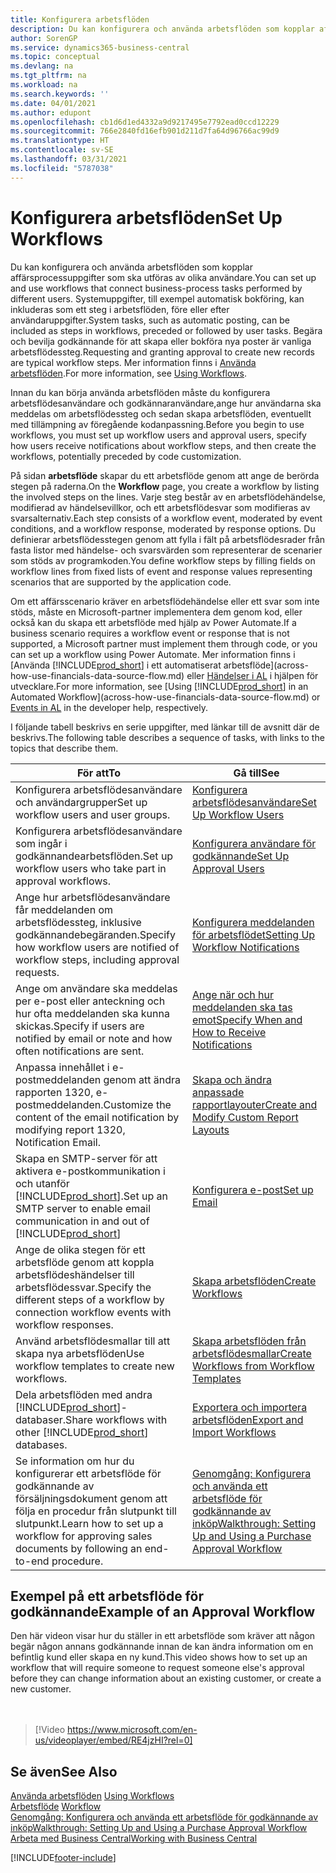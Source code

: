 ```yaml
---
title: Konfigurera arbetsflöden
description: Du kan konfigurera och använda arbetsflöden som kopplar affärsprocessuppgifter som ska utföras av olika användare. Lär dig mer om de olika åtgärder du måste utföra.
author: SorenGP
ms.service: dynamics365-business-central
ms.topic: conceptual
ms.devlang: na
ms.tgt_pltfrm: na
ms.workload: na
ms.search.keywords: ''
ms.date: 04/01/2021
ms.author: edupont
ms.openlocfilehash: cb1d6d1ed4332a9d9217495e7792ead0ccd12229
ms.sourcegitcommit: 766e2840fd16efb901d211d7fa64d96766ac99d9
ms.translationtype: HT
ms.contentlocale: sv-SE
ms.lasthandoff: 03/31/2021
ms.locfileid: "5787038"
---
```

# <a name="set-up-workflows"></a><span data-ttu-id="d2b72-104">Konfigurera arbetsflöden</span><span class="sxs-lookup"><span data-stu-id="d2b72-104">Set Up Workflows</span></span>

<span data-ttu-id="d2b72-105">Du kan konfigurera och använda arbetsflöden som kopplar affärsprocessuppgifter som ska utföras av olika användare.</span><span class="sxs-lookup"><span data-stu-id="d2b72-105">You can set up and use workflows that connect business-process tasks performed by different users.</span></span> <span data-ttu-id="d2b72-106">Systemuppgifter, till exempel automatisk bokföring, kan inkluderas som ett steg i arbetsflöden, före eller efter användaruppgifter.</span><span class="sxs-lookup"><span data-stu-id="d2b72-106">System tasks, such as automatic posting, can be included as steps in workflows, preceded or followed by user tasks.</span></span> <span data-ttu-id="d2b72-107">Begära och bevilja godkännande för att skapa eller bokföra nya poster är vanliga arbetsflödessteg.</span><span class="sxs-lookup"><span data-stu-id="d2b72-107">Requesting and granting approval to create new records are typical workflow steps.</span></span> <span data-ttu-id="d2b72-108">Mer information finns i [Använda arbetsflöden](across-use-workflows.md).</span><span class="sxs-lookup"><span data-stu-id="d2b72-108">For more information, see [Using Workflows](across-use-workflows.md).</span></span>  

 <span data-ttu-id="d2b72-109">Innan du kan börja använda arbetsflöden måste du konfigurera arbetsflödesanvändare och godkännaranvändare,ange hur användarna ska meddelas om arbetsflödessteg och sedan skapa arbetsflöden, eventuellt med tillämpning av föregående kodanpassning.</span><span class="sxs-lookup"><span data-stu-id="d2b72-109">Before you begin to use workflows, you must set up workflow users and approval users, specify how users receive notifications about workflow steps, and then create the workflows, potentially preceded by code customization.</span></span>  

 <span data-ttu-id="d2b72-110">På sidan **arbetsflöde** skapar du ett arbetsflöde genom att ange de berörda stegen på raderna.</span><span class="sxs-lookup"><span data-stu-id="d2b72-110">On the **Workflow** page, you create a workflow by listing the involved steps on the lines.</span></span> <span data-ttu-id="d2b72-111">Varje steg består av en arbetsflödehändelse, modifierad av händelsevillkor, och ett arbetsflödesvar som modifieras av svarsalternativ.</span><span class="sxs-lookup"><span data-stu-id="d2b72-111">Each step consists of a workflow event, moderated by event conditions, and a workflow response, moderated by response options.</span></span> <span data-ttu-id="d2b72-112">Du definierar arbetsflödesstegen genom att fylla i fält på arbetsflödesrader från fasta listor med händelse- och svarsvärden som representerar de scenarier som stöds av programkoden.</span><span class="sxs-lookup"><span data-stu-id="d2b72-112">You define workflow steps by filling fields on workflow lines from fixed lists of event and response values representing scenarios that are supported by the application code.</span></span>  

 <span data-ttu-id="d2b72-113">Om ett affärsscenario kräver en arbetsflödehändelse eller ett svar som inte stöds, måste en Microsoft-partner implementera dem genom kod, eller också kan du skapa ett arbetsflöde med hjälp av Power Automate.</span><span class="sxs-lookup"><span data-stu-id="d2b72-113">If a business scenario requires a workflow event or response that is not supported, a Microsoft partner must implement them through code, or you can set up a workflow using Power Automate.</span></span> <span data-ttu-id="d2b72-114">Mer information finns i [Använda [!INCLUDE[prod_short](includes/prod_short.md)] i ett automatiserat arbetsflöde](across-how-use-financials-data-source-flow.md) eller [Händelser i AL](/dynamics365/business-central/dev-itpro/developer/devenv-events-in-al) i hjälpen för utvecklare.</span><span class="sxs-lookup"><span data-stu-id="d2b72-114">For more information, see [Using [!INCLUDE[prod_short](includes/prod_short.md)] in an Automated Workflow](across-how-use-financials-data-source-flow.md) or [Events in AL](/dynamics365/business-central/dev-itpro/developer/devenv-events-in-al) in the developer help, respectively.</span></span>

 <span data-ttu-id="d2b72-115">I följande tabell beskrivs en serie uppgifter, med länkar till de avsnitt där de beskrivs.</span><span class="sxs-lookup"><span data-stu-id="d2b72-115">The following table describes a sequence of tasks, with links to the topics that describe them.</span></span>  

|<span data-ttu-id="d2b72-116">**För att**</span><span class="sxs-lookup"><span data-stu-id="d2b72-116">**To**</span></span>|<span data-ttu-id="d2b72-117">**Gå till**</span><span class="sxs-lookup"><span data-stu-id="d2b72-117">**See**</span></span>|  
|------------|-------------|  
|<span data-ttu-id="d2b72-118">Konfigurera arbetsflödesanvändare och användargrupper</span><span class="sxs-lookup"><span data-stu-id="d2b72-118">Set up workflow users and user groups.</span></span>|[<span data-ttu-id="d2b72-119">Konfigurera arbetsflödesanvändare</span><span class="sxs-lookup"><span data-stu-id="d2b72-119">Set Up Workflow Users</span></span>](across-how-to-set-up-workflow-users.md)|  
|<span data-ttu-id="d2b72-120">Konfigurera arbetsflödesanvändare som ingår i godkännandearbetsflöden.</span><span class="sxs-lookup"><span data-stu-id="d2b72-120">Set up workflow users who take part in approval workflows.</span></span>|[<span data-ttu-id="d2b72-121">Konfigurera användare för godkännande</span><span class="sxs-lookup"><span data-stu-id="d2b72-121">Set Up Approval Users</span></span>](across-how-to-set-up-approval-users.md)|  
|<span data-ttu-id="d2b72-122">Ange hur arbetsflödesanvändare får meddelanden om arbetsflödessteg, inklusive godkännandebegäranden.</span><span class="sxs-lookup"><span data-stu-id="d2b72-122">Specify how workflow users are notified of workflow steps, including approval requests.</span></span>|[<span data-ttu-id="d2b72-123">Konfigurera meddelanden för arbetsflödet</span><span class="sxs-lookup"><span data-stu-id="d2b72-123">Setting Up Workflow Notifications</span></span>](across-setting-up-workflow-notifications.md)|  
|<span data-ttu-id="d2b72-124">Ange om användare ska meddelas per e-post eller anteckning och hur ofta meddelanden ska kunna skickas.</span><span class="sxs-lookup"><span data-stu-id="d2b72-124">Specify if users are notified by email or note and how often notifications are sent.</span></span>|[<span data-ttu-id="d2b72-125">Ange när och hur meddelanden ska tas emot</span><span class="sxs-lookup"><span data-stu-id="d2b72-125">Specify When and How to Receive Notifications</span></span>](across-how-to-specify-when-and-how-to-receive-notifications.md)|  
|<span data-ttu-id="d2b72-126">Anpassa innehållet i e-postmeddelanden genom att ändra rapporten 1320, e-postmeddelanden.</span><span class="sxs-lookup"><span data-stu-id="d2b72-126">Customize the content of the email notification by modifying report 1320, Notification Email.</span></span>|[<span data-ttu-id="d2b72-127">Skapa och ändra anpassade rapportlayouter</span><span class="sxs-lookup"><span data-stu-id="d2b72-127">Create and Modify Custom Report Layouts</span></span>](ui-how-create-custom-report-layout.md)|  
|<span data-ttu-id="d2b72-128">Skapa en SMTP-server för att aktivera e-postkommunikation i och utanför [!INCLUDE[prod_short](includes/prod_short.md)].</span><span class="sxs-lookup"><span data-stu-id="d2b72-128">Set up an SMTP server to enable email communication in and out of [!INCLUDE[prod_short](includes/prod_short.md)]</span></span>|[<span data-ttu-id="d2b72-129">Konfigurera e-post</span><span class="sxs-lookup"><span data-stu-id="d2b72-129">Set up Email</span></span>](admin-how-setup-email.md)|
|<span data-ttu-id="d2b72-130">Ange de olika stegen för ett arbetsflöde genom att koppla arbetsflödeshändelser till arbetsflödessvar.</span><span class="sxs-lookup"><span data-stu-id="d2b72-130">Specify the different steps of a workflow by connection workflow events with workflow responses.</span></span>|[<span data-ttu-id="d2b72-131">Skapa arbetsflöden</span><span class="sxs-lookup"><span data-stu-id="d2b72-131">Create Workflows</span></span>](across-how-to-create-workflows.md)|  
|<span data-ttu-id="d2b72-132">Använd arbetsflödesmallar till att skapa nya arbetsflöden</span><span class="sxs-lookup"><span data-stu-id="d2b72-132">Use workflow templates to create new workflows.</span></span>|[<span data-ttu-id="d2b72-133">Skapa arbetsflöden från arbetsflödesmallar</span><span class="sxs-lookup"><span data-stu-id="d2b72-133">Create Workflows from Workflow Templates</span></span>](across-how-to-create-workflows-from-workflow-templates.md)|  
|<span data-ttu-id="d2b72-134">Dela arbetsflöden med andra [!INCLUDE[prod_short](includes/prod_short.md)]-databaser.</span><span class="sxs-lookup"><span data-stu-id="d2b72-134">Share workflows with other [!INCLUDE[prod_short](includes/prod_short.md)] databases.</span></span>|[<span data-ttu-id="d2b72-135">Exportera och importera arbetsflöden</span><span class="sxs-lookup"><span data-stu-id="d2b72-135">Export and Import Workflows</span></span>](across-how-to-export-and-import-workflows.md)|  
|<span data-ttu-id="d2b72-136">Se information om hur du konfigurerar ett arbetsflöde för godkännande av försäljningsdokument genom att följa en procedur från slutpunkt till slutpunkt.</span><span class="sxs-lookup"><span data-stu-id="d2b72-136">Learn how to set up a workflow for approving sales documents by following an end-to-end procedure.</span></span>|[<span data-ttu-id="d2b72-137">Genomgång: Konfigurera och använda ett arbetsflöde för godkännande av inköp</span><span class="sxs-lookup"><span data-stu-id="d2b72-137">Walkthrough: Setting Up and Using a Purchase Approval Workflow</span></span>](walkthrough-setting-up-and-using-a-purchase-approval-workflow.md)|  

## <a name="example-of-an-approval-workflow"></a><span data-ttu-id="d2b72-138">Exempel på ett arbetsflöde för godkännande</span><span class="sxs-lookup"><span data-stu-id="d2b72-138">Example of an Approval Workflow</span></span>
<span data-ttu-id="d2b72-139">Den här videon visar hur du ställer in ett arbetsflöde som kräver att någon begär någon annans godkännande innan de kan ändra information om en befintlig kund eller skapa en ny kund.</span><span class="sxs-lookup"><span data-stu-id="d2b72-139">This video shows how to set up an workflow that will require someone to request someone else's approval before they can change information about an existing customer, or create a new customer.</span></span>  
<br><br>  

> [!Video https://www.microsoft.com/en-us/videoplayer/embed/RE4jzHI?rel=0]

## <a name="see-also"></a><span data-ttu-id="d2b72-140">Se även</span><span class="sxs-lookup"><span data-stu-id="d2b72-140">See Also</span></span>  
 <span data-ttu-id="d2b72-141">[Använda arbetsflöden](across-use-workflows.md) </span><span class="sxs-lookup"><span data-stu-id="d2b72-141">[Using Workflows](across-use-workflows.md) </span></span>  
 <span data-ttu-id="d2b72-142">[Arbetsflöde](across-workflow.md) </span><span class="sxs-lookup"><span data-stu-id="d2b72-142">[Workflow](across-workflow.md) </span></span>  
 [<span data-ttu-id="d2b72-143">Genomgång: Konfigurera och använda ett arbetsflöde för godkännande av inköp</span><span class="sxs-lookup"><span data-stu-id="d2b72-143">Walkthrough: Setting Up and Using a Purchase Approval Workflow</span></span>](walkthrough-setting-up-and-using-a-purchase-approval-workflow.md)  
 [<span data-ttu-id="d2b72-144">Arbeta med Business Central</span><span class="sxs-lookup"><span data-stu-id="d2b72-144">Working with Business Central</span></span>](ui-work-product.md)


[!INCLUDE[footer-include](includes/footer-banner.md)]